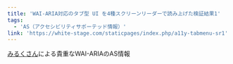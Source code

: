 ```yaml
---
title: 'WAI-ARIA対応のタブ型 UI を4種スクリーンリーダーで読み上げた検証結果1'
tags:
  - 'AS（アクセシビリティサポーテッド情報）'
link: 'https://white-stage.com/staticpages/index.php/a11y-tabmenu-sr1'
---
```


[みるくさん](https://white-stage.com/)による貴重なWAI-ARIAのAS情報
